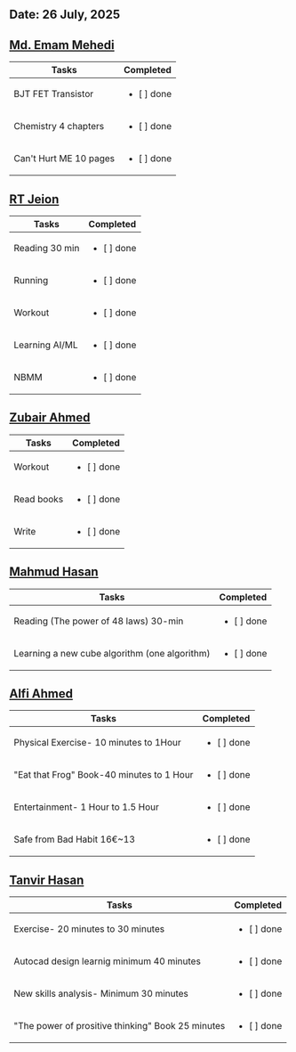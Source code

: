 ## Date: 26 July, 2025


## [Md. Emam Mehedi](https://github.com/mdemammehedi-159)
|Tasks                  |Completed                   |
|-----------------------|----------------------------|
|BJT FET Transistor     | <ul><li> [ ] done</li></ul>|
|Chemistry 4 chapters   | <ul><li> [ ] done</li></ul>|
|Can't Hurt ME 10 pages | <ul><li> [ ] done</li></ul>|

## [RT Jeion](https://github.com/RT-Jeion)
|Tasks                   |Completed                   |
|------------------------|----------------------------|
|Reading 30 min          | <ul><li> [ ] done</li></ul>|
|Running                 | <ul><li> [ ] done</li></ul>|
|Workout                 | <ul><li> [ ] done</li></ul>|
|Learning AI/ML          | <ul><li> [ ] done</li></ul>|
|NBMM                    | <ul><li> [ ] done</li></ul>|

## [Zubair Ahmed](https://github.com/zubair-rex)
|Tasks      |Completed                   |
|-----------|----------------------------|
|Workout    | <ul><li> [ ] done</li></ul>|
|Read books | <ul><li> [ ] done</li></ul>|
|Write      | <ul><li> [ ] done</li></ul>|

## [Mahmud Hasan](https://github.com/mahmud1223)
|Tasks                                         |Completed                   |
|----------------------------------------------|----------------------------|
|Reading (The power of 48 laws) 30-min         | <ul><li> [ ] done</li></ul>|
|Learning a new cube algorithm (one algorithm) | <ul><li> [ ] done</li></ul>|

## [Alfi Ahmed](https://github.com/alfiahmed160)
|Tasks                                     |Completed                   |
|------------------------------------------|----------------------------|
|Physical Exercise- 10 minutes to 1Hour    | <ul><li> [ ] done</li></ul>|
|"Eat that Frog" Book-40 minutes to 1 Hour | <ul><li> [ ] done</li></ul>|
|Entertainment- 1 Hour to 1.5 Hour         | <ul><li> [ ] done</li></ul>|
|Safe from Bad Habit 16€~13                | <ul><li> [ ] done</li></ul>|

## [Tanvir Hasan](https://github.com/tanvir7hasan)
|Tasks                                             |Completed                   |
|--------------------------------------------------|----------------------------|
|Exercise- 20 minutes to 30 minutes                | <ul><li> [ ] done</li></ul>|
|Autocad design learnig minimum 40 minutes         | <ul><li> [ ] done</li></ul>|
|New skills analysis- Minimum 30 minutes           | <ul><li> [ ] done</li></ul>|
|"The power of prositive thinking" Book 25 minutes | <ul><li> [ ] done</li></ul>|

